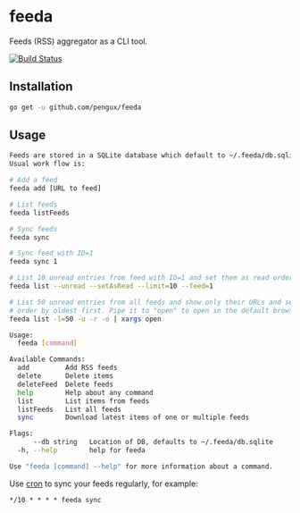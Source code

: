 # feeda
Feeds (RSS) aggregator as a CLI tool.

[![Build Status](https://travis-ci.org/pengux/feeda.svg?branch=master)](https://travis-ci.org/pengux/feeda)

## Installation

```sh
go get -u github.com/pengux/feeda
```

## Usage

```sh
Feeds are stored in a SQLite database which default to ~/.feeda/db.sqlite
Usual work flow is:

# Add a feed
feeda add [URL to feed]

# List feeds
feeda listFeeds

# Sync feeds
feeda sync

# Sync feed with ID=1
feeda sync 1

# List 10 unread entries from feed with ID=1 and set them as read order by oldest first
feeda list --unread --setAsRead --limit=10 --feed=1

# List 50 unread entries from all feeds and show only their URLs and set them as read
# order by oldest first. Pipe it to "open" to open in the default browser
feeda list -l=50 -u -r -o | xargs open

Usage:
  feeda [command]

Available Commands:
  add         Add RSS feeds
  delete      Delete items
  deleteFeed  Delete feeds
  help        Help about any command
  list        List items from feeds
  listFeeds   List all feeds
  sync        Download latest items of one or multiple feeds

Flags:
      --db string   Location of DB, defaults to ~/.feeda/db.sqlite
  -h, --help        help for feeda

Use "feeda [command] --help" for more information about a command.
```

Use [cron](https://en.wikipedia.org/wiki/Cron) to sync your feeds regularly, for example:

```
*/10 * * * * feeda sync
```

